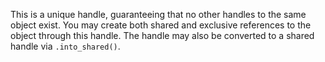 This is a unique handle, guaranteeing that no other handles to the same object exist.
You may create both shared and exclusive references to the object through this handle.
The handle may also be converted to a shared handle via `.into_shared()`.